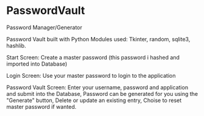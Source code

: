 # PasswordVault
Password Manager/Generator

Password Vault built with Python
Modules used: Tkinter, random, sqlite3, hashlib.

Start Screen:
Create a master password (this password i hashed and imported into Database)

Login Screen:
Use your master password to login to the application

Password Vault Screen:
Enter your username, password and application and submit into the Database,
Password can be generated for you using the "Generate" button,
Delete or update an existing entry,
Choise to reset master password if wanted.
